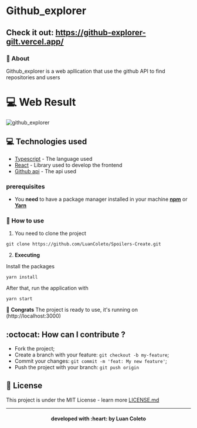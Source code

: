 # Github_explorer 

## Check it out: https://github-explorer-gilt.vercel.app/

### :bookmark: About 

Github_explorer is a web apllication that use the github API to find repositories and users

# :computer: Web Result


![github_explorer](https://user-images.githubusercontent.com/50886716/86296889-48f79c00-bbd0-11ea-8acc-deeeb9f3d216.gif)


## :computer: Technologies used
 
* [Typescript](https://www.typescriptlang.org/) - The language used
* [React](https://pt-br.reactjs.org/) - Library used to develop the frontend
* [Github api](https://developer.github.com/v3/) - The api used



### prerequisites

- You **need** to have a package manager installed in your machine **[npm](https://www.npmjs.com/)** or **[Yarn](https://yarnpkg.com/)**

### :rocket: How to use 

1. You need to clone the project

```
git clone https://github.com/LuanColeto/Spoilers-Create.git
```


2. **Executing**


Install the packages

```
yarn install
```

After that, run the application with

```
yarn start
```

 :tada: **Congrats** The project is ready to use, it's running on (http://localhost:3000)



## :octocat: How can I contribute ?

- Fork the project;
- Create a branch with your feature: `git checkout -b my-feature`;
- Commit your changes: `git commit -m 'feat: My new feature'`;
- Push the project with your branch: `git push origin`


## :memo: License

This project is under the MIT License - learn more [LICENSE.md](LICENSE.md)

---

<h4 align="center"> developed with :heart: by Luan Coleto </h4>
